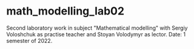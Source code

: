 # math_modelling_lab02
Second laboratory work in subject "Mathematical modelling" with Sergiy Voloshchuk as practise teacher and Stoyan Volodymyr as lector. Date: 1 semester of 2022.
